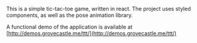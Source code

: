 This is a simple tic-tac-toe game, written in react. The project uses styled components, as well as the pose animation library.

A functional demo of the application is available at [http://demos.grovecastle.me/ttt/](http://demos.grovecastle.me/ttt/)
